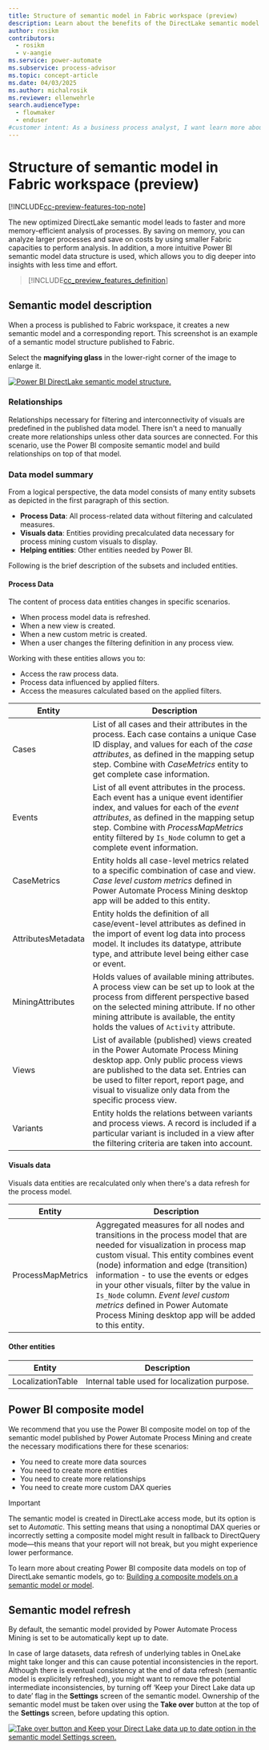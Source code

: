 ```yaml
---
title: Structure of semantic model in Fabric workspace (preview)
description: Learn about the benefits of the DirectLake semantic model you can create in your Fabric workspace and how it's structured.
author: rosikm
contributors:
  - rosikm
  - v-aangie 
ms.service: power-automate
ms.subservice: process-advisor
ms.topic: concept-article
ms.date: 04/03/2025
ms.author: michalrosik
ms.reviewer: ellenwehrle
search.audienceType: 
  - flowmaker
  - enduser
#customer intent: As a business process analyst, I want learn more about the DirectLake semantic model and how I can use it so that I can analyze larger processes and save on costs by using smaller Fabric capacities to perform analysis.
---
```


# Structure of semantic model in Fabric workspace (preview)

[!INCLUDE[cc-preview-features-top-note](./includes/cc-preview-features-top-note.md)]

The new optimized DirectLake semantic model leads to faster and more memory-efficient analysis of processes. By saving on memory, you can analyze larger processes and save on costs by using smaller Fabric capacities to perform analysis.
In addition, a more intuitive Power BI semantic model data structure is used, which allows you to dig deeper into insights with less time and effort.

> [!INCLUDE[cc_preview_features_definition](includes/cc-preview-features-definition.md)]

## Semantic model description

When a process is published to Fabric workspace, it creates a new semantic model and a corresponding report. This screenshot is an example of a semantic model structure published to Fabric.

Select the **magnifying glass** in the lower-right corner of the image to enlarge it.

[![Power BI DirectLake semantic model structure.](media/process-mining-fabric-semantic-model/FabricSemanticModel.png)](media/process-mining-fabric-semantic-model/FabricSemanticModel.png#lightbox)

### Relationships

Relationships necessary for filtering and interconnectivity of visuals are predefined in the published data model. There isn't a need to manually create more relationships unless other data sources are connected. For this scenario, use the Power BI composite semantic model and build relationships on top of that model.

### Data model summary

From a logical perspective, the data model consists of many entity subsets as depicted in the first paragraph of this section.

- **Process Data**: All process-related data without filtering and calculated measures.
- **Visuals data**: Entities providing precalculated data necessary for process mining custom visuals to display.
- **Helping entities**: Other entities needed by Power BI.

Following is the brief description of the subsets and included entities.

#### Process Data

The content of process data entities changes in specific scenarios.

- When process model data is refreshed.
- When a new view is created.
- When a new custom metric is created.
- When a user changes the filtering definition in any process view.

Working with these entities allows you to:

- Access the raw process data.
- Process data influenced by applied filters.
- Access the measures calculated based on the applied filters.

|Entity|Description|
|------|-----------|
|Cases|List of all cases and their attributes in the process. Each case contains a unique Case ID display, and values for each of the *case attributes*, as defined in the mapping setup step. Combine with *CaseMetrics* entity to get complete case information.|
|Events|List of all event attributes in the process. Each event has a unique event identifier index, and values for each of the *event attributes*, as defined in the mapping setup step. Combine with *ProcessMapMetrics* entity filtered by `Is_Node` column to get a complete event information.|
|CaseMetrics|Entity holds all case-level metrics related to a specific combination of case and view. *Case level custom metrics* defined in Power Automate Process Mining desktop app will be added to this entity.|
|AttributesMetadata|Entity holds the definition of all case/event-level attributes as defined in the import of event log data into process model. It includes its datatype, attribute type, and attribute level being either case or event.|
|MiningAttributes|Holds values of available mining attributes. A process view can be set up to look at the process from different perspective based on the selected mining attribute. If no other mining attribute is available, the entity holds the values of `Activity` attribute.|
|Views|List of available (published) views created in the Power Automate Process Mining desktop app. Only public process views are published to the data set. Entries can be used to filter report, report page, and visual to visualize only data from the specific process view.|
|Variants|Entity holds the relations between variants and process views. A record is included if a particular variant is included in a view after the filtering criteria are taken into account.|

#### Visuals data

Visuals data entities are recalculated only when there's a data refresh for the process model.

|Entity|Description|
|------|-----------|
|ProcessMapMetrics|Aggregated measures for all nodes and transitions in the process model that are needed for visualization in process map custom visual. This entity combines event (node) information and edge (transition) information - to use the events or edges in your other visuals, filter by the value in `Is_Node` column. *Event level custom metrics* defined in Power Automate Process Mining desktop app will be added to this entity.|

#### Other entities

|Entity|Description|
|------|-----------|
|LocalizationTable|Internal table used for localization purpose.|

## Power BI composite model

We recommend that you use the Power BI composite model on top of the semantic model published by Power Automate Process Mining and create the necessary modifications there for these scenarios:

- You need to create more data sources
- You need to create more entities
- You need to create more relationships
- You need to create more custom DAX queries

> [!IMPORTANT]
> The semantic model is created in DirectLake access mode, but its option is set to *Automatic*. This setting means that using a nonoptimal DAX queries or incorrectly setting a composite model might result in fallback to DirectQuery mode—this means that your report will not break, but you might experience lower performance.

To learn more about creating Power BI composite data models on top of DirectLake semantic models, go to: [Building a composite models on a semantic model or model](/power-bi/transform-model/desktop-composite-models#building-a-composite-model-on-a-semantic-model-or-model).

## Semantic model refresh

By default, the semantic model provided by Power Automate Process Mining is set to be automatically kept up to date.

In case of large datasets, data refresh of underlying tables in OneLake might take longer and this can cause potential inconsistencies in the report. Although there is eventual consistency at the end of data refresh (semantic model is explicitely refreshed), you might want to remove the potential intermediate inconsistencies, by turning off ‘Keep your Direct Lake data up to date’ flag in the **Settings** screen of the semantic model. Ownership of the semantic model must be taken over using the **Take over** button at the top of the **Settings** screen, before updating this option.

[![Take over button and Keep your Direct Lake data up to date option in the semantic model Settings screen.](media/process-mining-fabric-semantic-model/FabricSemanticModelSettings.png)](media/process-mining-fabric-semantic-model/FabricSemanticModelSettings.png#lightbox)
